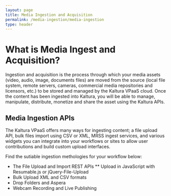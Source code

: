 ```yaml
---
layout: page
title: Media Ingestion and Acquisition
permalink: /media-ingestion/media-ingestion
type: header
---
```


# What is Media Ingest and Acquisition?
Ingestion and acquisition is the process through which your media assets (video, audio, image, documents files) are moved from the source (local file system, remote servers, cameras, commercial media repositories and licensors, etc.) to be stored and managed by the Kaltura VPaaS cloud. Once the content has been ingested into Kaltura, you will be able to manage, manipulate, distribute, monetize and share the asset using the Kaltura APIs.

## Media Ingestion APIs
The Kaltura VPaaS offers many ways for ingesting content; a file upload API, bulk files import using CSV or XML, MRSS ingest services, and various widgets you can integrate into your workflows or sites to allow user contributions and build custom upload interfaces.

Find the sutiable ingestion methologies for your workflow below:
* The File Upload and Import REST APIs
** Upload in JavaScript with Resumable.js or jQuery-File-Upload
* Bulk Upload XML and CSV formats
* Drop Folders and Aspera
* Webcam Recording and Live Publishing

